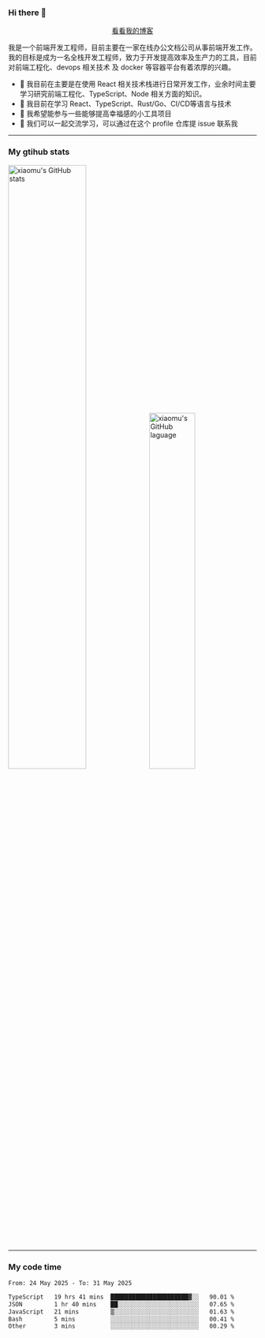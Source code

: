 ### Hi there 👋

<p align="center">
  <a href="https://blog.realjacket.fun">看看我的博客</a>
</p>

我是一个前端开发工程师，目前主要在一家在线办公文档公司从事前端开发工作。我的目标是成为一名全栈开发工程师，致力于开发提高效率及生产力的工具，目前对前端工程化、devops 相关技术 及 docker 等容器平台有着浓厚的兴趣。

- 🔭 我目前在主要是在使用 React 相关技术栈进行日常开发工作，业余时间主要学习研究前端工程化、TypeScript、Node 相关方面的知识。
- 🌱 我目前在学习 React、TypeScript、Rust/Go、CI/CD等语言与技术
- 👯 我希望能参与一些能够提高幸福感的小工具项目
- 💬 我们可以一起交流学习，可以通过在这个 profile 仓库提 issue 联系我

***

### My gtihub stats

<a><img src="https://github-readme-stats-git-masterrstaa-rickstaa.vercel.app/api?username=real-jacket&&show_icons=true" title="xiaomu's GitHub stats" alt="xiaomu's GitHub stats" style="width:56%;"/></a>
<a><img src="https://github-readme-stats-git-masterrstaa-rickstaa.vercel.app/api/top-langs/?username=real-jacket&layout=compact" title="xiaomu's GitHub laguage" alt="xiaomu's GitHub laguage" style="width:43%;"/><a/>

***

### My code time

<!--START_SECTION:waka-->

```txt
From: 24 May 2025 - To: 31 May 2025

TypeScript   19 hrs 41 mins  ██████████████████████▓░░   90.01 %
JSON         1 hr 40 mins    ██░░░░░░░░░░░░░░░░░░░░░░░   07.65 %
JavaScript   21 mins         ▒░░░░░░░░░░░░░░░░░░░░░░░░   01.63 %
Bash         5 mins          ░░░░░░░░░░░░░░░░░░░░░░░░░   00.41 %
Other        3 mins          ░░░░░░░░░░░░░░░░░░░░░░░░░   00.29 %
```

<!--END_SECTION:waka-->
